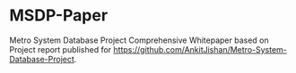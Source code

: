 # MSDP-Paper
Metro System Database Project Comprehensive Whitepaper based on Project report published for https://github.com/AnkitJishan/Metro-System-Database-Project.

